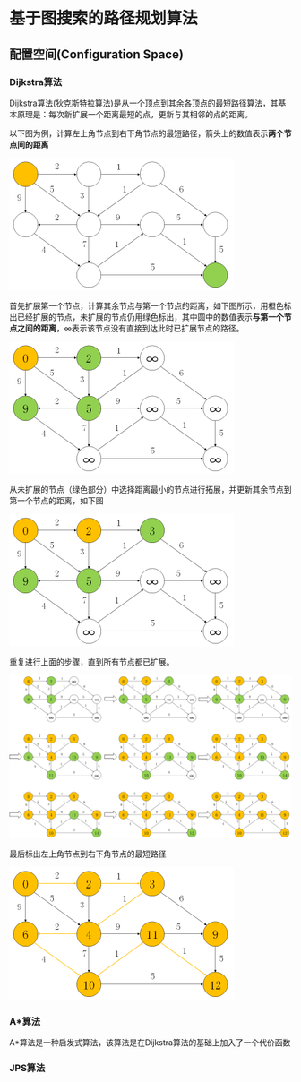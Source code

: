 # 基于图搜索的路径规划算法



## 配置空间(Configuration Space)





### Dijkstra算法

Dijkstra算法(狄克斯特拉算法)是从一个顶点到其余各顶点的最短路径算法，其基本原理是：每次新扩展一个距离最短的点，更新与其相邻的点的距离。

以下图为例，计算左上角节点到右下角节点的最短路径，箭头上的数值表示**两个节点间的距离**

<img src="img/02-图搜索/01-Dijkstra-示例.png" alt="01-Dijkstra-示例" style="zoom: 50%;" />

首先扩展第一个节点，计算其余节点与第一个节点的距离，如下图所示，用橙色标出已经扩展的节点，未扩展的节点仍用绿色标出，其中圆中的数值表示**与第一个节点之间的距离**，$\infty$表示该节点没有直接到达此时已扩展节点的路径。

<img src="img/02-图搜索/01-Dijkstra-第一步.png" alt="第一步" style="zoom:50%;" />

从未扩展的节点（绿色部分）中选择距离最小的节点进行拓展，并更新其余节点到第一个节点的距离，如下图

<img src="img/02-图搜索/01-Dijkstra-第二步.png" alt="第二步" style="zoom:50%;" />

重复进行上面的步骤，直到所有节点都已扩展。

![流程图](img/02-图搜索/01-Dijkstra-流程图.png)

最后标出左上角节点到右下角节点的最短路径

<img src="img/02-图搜索/01-Dijkstra-示例结果.png" alt="示例结果" style="zoom:50%;" />

### A*算法

A*算法是一种启发式算法，该算法是在Dijkstra算法的基础上加入了一个代价函数

### JPS算法

